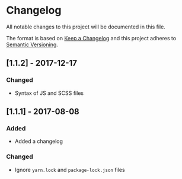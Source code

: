 # Changelog

All notable changes to this project will be documented in this file.

The format is based on [Keep a Changelog](http://keepachangelog.com/en/1.0.0/) and this project adheres to [Semantic Versioning](http://semver.org/spec/v2.0.0.html).

## [1.1.2] - 2017-12-17

### Changed

- Syntax of JS and SCSS files

## [1.1.1] - 2017-08-08

### Added

- Added a changelog

### Changed

- Ignore `yarn.lock` and `package-lock.json` files